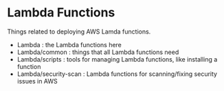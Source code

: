 # Lambda Functions

Things related to deploying AWS Lamda functions.

* Lambda : the Lambda functions here
* Lambda/common : things that all Lambda functions need
* Lambda/scripts : tools for managing Lambda functions, like installing a function
* Lambda/security-scan : Lambda functions for scanning/fixing security issues in AWS
